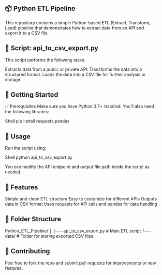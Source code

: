 ## 📦 Python ETL Pipeline
This repository contains a simple Python-based ETL (Extract, Transform, Load) pipeline that demonstrates how to extract data from an API and export it to a CSV file.

## 📄 Script: api_to_csv_export.py
This script performs the following tasks:

Extracts data from a public or private API.
Transforms the data into a structured format.
Loads the data into a CSV file for further analysis or storage.

## 🚀 Getting Started
✅ Prerequisites
Make sure you have Python 3.7+ installed. You’ll also need the following libraries:




Shell
pip install requests pandas

## 📂 Usage
Run the script using:




Shell
python api_to_csv_export.py

You can modify the API endpoint and output file path inside the script as needed.

## 🧠 Features
Simple and clean ETL structure
Easy to customize for different APIs
Outputs data in CSV format
Uses requests for API calls and pandas for data handling

## 📁 Folder Structure
Python_ETL_Pipeline/
│
├── api_to_csv_export.py   # Main ETL script
└── data/                  # Folder for storing exported CSV files

## 🙌 Contributing
Feel free to fork the repo and submit pull requests for improvements or new features.
